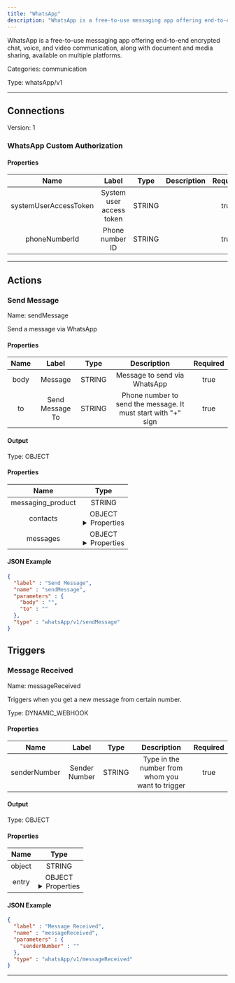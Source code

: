 ```yaml
---
title: "WhatsApp"
description: "WhatsApp is a free-to-use messaging app offering end-to-end encrypted chat, voice, and video communication, along with document and media sharing, available on multiple platforms."
---
```


WhatsApp is a free-to-use messaging app offering end-to-end encrypted chat, voice, and video communication, along with document and media sharing, available on multiple platforms.


Categories: communication


Type: whatsApp/v1

<hr />



## Connections

Version: 1


### WhatsApp Custom Authorization

#### Properties

|      Name       |      Label     |     Type     |     Description     | Required |
|:---------------:|:--------------:|:------------:|:-------------------:|:--------:|
| systemUserAccessToken | System user access token | STRING |  | true |
| phoneNumberId | Phone number ID | STRING |  | true |





<hr />



## Actions


### Send Message
Name: sendMessage

Send a message via WhatsApp

#### Properties

|      Name       |      Label     |     Type     |     Description     | Required |
|:---------------:|:--------------:|:------------:|:-------------------:|:--------:|
| body | Message | STRING | Message to send via WhatsApp | true |
| to | Send Message To | STRING | Phone number to send the message. It must start with "+" sign | true |


#### Output



Type: OBJECT


#### Properties

|     Name     |     Type     |
|:------------:|:------------:|
| messaging_product | STRING |
| contacts | OBJECT <details> <summary> Properties </summary> {STRING\(input), STRING\(wa_id)} </details> |
| messages | OBJECT <details> <summary> Properties </summary> {STRING\(id)} </details> |




#### JSON Example
```json
{
  "label" : "Send Message",
  "name" : "sendMessage",
  "parameters" : {
    "body" : "",
    "to" : ""
  },
  "type" : "whatsApp/v1/sendMessage"
}
```




## Triggers


### Message Received
Name: messageReceived

Triggers when you get a new message from certain number.

Type: DYNAMIC_WEBHOOK

#### Properties

|      Name       |      Label     |     Type     |     Description     | Required |
|:---------------:|:--------------:|:------------:|:-------------------:|:--------:|
| senderNumber | Sender Number | STRING | Type in the number from whom you want to trigger | true |


#### Output



Type: OBJECT


#### Properties

|     Name     |     Type     |
|:------------:|:------------:|
| object | STRING |
| entry | OBJECT <details> <summary> Properties </summary> {STRING\(id), {{STRING\(messaging_product), {STRING\(display_phone_number), STRING\(phone_number_id)}\(metadata)}\(value), {{STRING\(name)}\(profile), STRING\(wa_id)}\(contacts), {STRING\(from), STRING\(id), STRING\(timestamp), {STRING\(body)}\(text)}\(messages)}\(changes)} </details> |




#### JSON Example
```json
{
  "label" : "Message Received",
  "name" : "messageReceived",
  "parameters" : {
    "senderNumber" : ""
  },
  "type" : "whatsApp/v1/messageReceived"
}
```


<hr />

